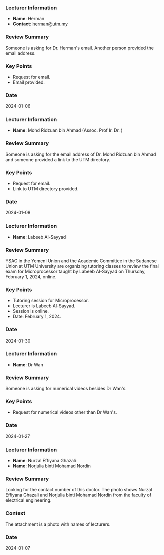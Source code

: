 ### Lecturer Information
- **Name**: Herman
- **Contact**: herman@utm.my

### Review Summary
Someone is asking for Dr. Herman's email. Another person provided the email address.

### Key Points
- Request for email.
- Email provided.

### Date
2024-01-06

### Lecturer Information
- **Name**: Mohd Ridzuan bin Ahmad (Assoc. Prof Ir. Dr. )

### Review Summary
Someone is asking for the email address of Dr. Mohd Ridzuan bin Ahmad and someone provided a link to the UTM directory.

### Key Points
- Request for email.
- Link to UTM directory provided.

### Date
2024-01-08

### Lecturer Information
- **Name**: Labeeb Al-Sayyad

### Review Summary
YSAG in the Yemeni Union and the Academic Committee in the Sudanese Union at UTM University are organizing tutoring classes to review the final exam for Microprocessor taught by Labeeb Al-Sayyad on Thursday, February 1, 2024, online.

### Key Points
- Tutoring session for Microprocessor.
- Lecturer is Labeeb Al-Sayyad.
- Session is online.
- Date: February 1, 2024.

### Date
2024-01-30

### Lecturer Information
- **Name**: Dr Wan

### Review Summary
Someone is asking for numerical videos besides Dr Wan's.

### Key Points
- Request for numerical videos other than Dr Wan's.

### Date
2024-01-27

### Lecturer Information
- **Name**: Nurzal Effiyana Ghazali
- **Name**: Norjulia binti Mohamad Nordin

### Review Summary
Looking for the contact number of this doctor. The photo shows Nurzal Effiyana Ghazali and Norjulia binti Mohamad Nordin from the faculty of electrical engineering.

### Context
The attachment is a photo with names of lecturers.

### Date
2024-01-07